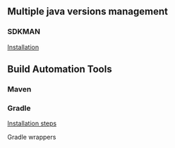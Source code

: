 
## Multiple java versions management

### SDKMAN

[Installation](https://sdkman.io/install)

## Build Automation Tools

### Maven


### Gradle 
[Installation steps](https://gradle.org/install/)

Gradle wrappers

